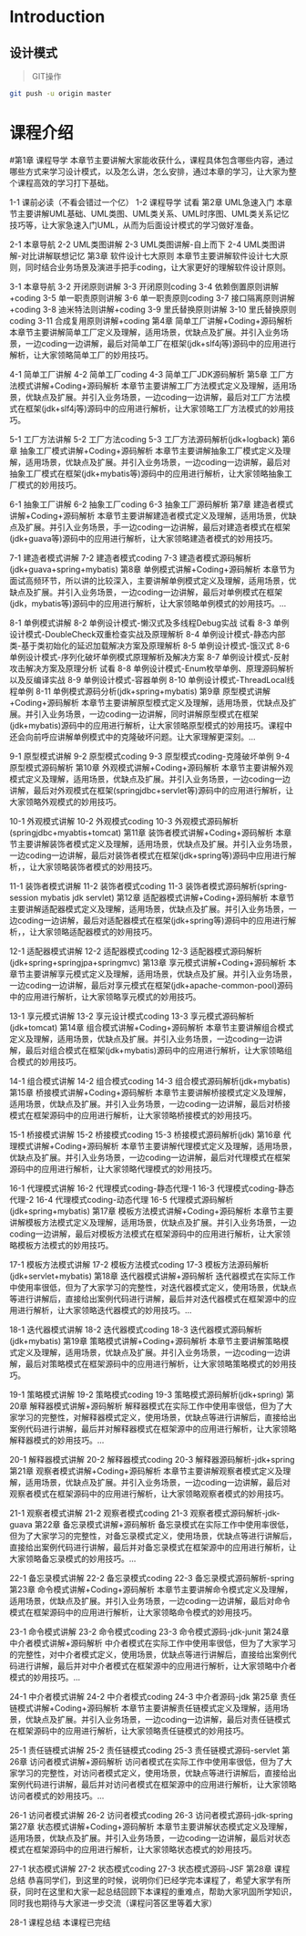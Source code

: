 # Introduction

## 设计模式

> GIT操作

```bash
git push -u origin master
```



# 课程介绍 

#第1章 课程导学
本章节主要讲解大家能收获什么，课程具体包含哪些内容，通过哪些方式来学习设计模式，以及怎么讲，怎么安排，通过本章的学习，让大家为整个课程高效的学习打下基础。

 1-1 课前必读（不看会错过一个亿）
 1-2 课程导学 试看
第2章 UML急速入门
本章节主要讲解UML基础、UML类图、UML类关系、UML时序图、UML类关系记忆技巧等，让大家急速入门UML，从而为后面设计模式的学习做好准备。

 2-1 本章导航
 2-2 UML类图讲解
 2-3 UML类图讲解-自上而下
 2-4 UML类图讲解-对比讲解联想记忆
第3章 软件设计七大原则
本章节主要讲解软件设计七大原则，同时结合业务场景及演进手把手coding，让大家更好的理解软件设计原则。

 3-1 本章导航
 3-2 开闭原则讲解
 3-3 开闭原则coding
 3-4 依赖倒置原则讲解+coding
 3-5 单一职责原则讲解
 3-6 单一职责原则coding
 3-7 接口隔离原则讲解+coding
 3-8 迪米特法则讲解+coding
 3-9 里氏替换原则讲解
 3-10 里氏替换原则coding
 3-11 合成复用原则讲解+coding
第4章 简单工厂讲解+Coding+源码解析
本章节主要讲解简单工厂定义及理解，适用场景，优缺点及扩展。并引入业务场景，一边coding一边讲解，最后对简单工厂在框架(jdk+slf4j等)源码中的应用进行解析，让大家领略简单工厂的妙用技巧。

 4-1 简单工厂讲解
 4-2 简单工厂coding
 4-3 简单工厂JDK源码解析
第5章 工厂方法模式讲解+Coding+源码解析
本章节主要讲解工厂方法模式定义及理解，适用场景，优缺点及扩展。并引入业务场景，一边coding一边讲解，最后对工厂方法模式在框架(jdk+slf4j等)源码中的应用进行解析，让大家领略工厂方法模式的妙用技巧。

 5-1 工厂方法讲解
 5-2 工厂方法coding
 5-3 工厂方法源码解析(jdk+logback)
第6章 抽象工厂模式讲解+Coding+源码解析
本章节主要讲解抽象工厂模式定义及理解，适用场景，优缺点及扩展。并引入业务场景，一边coding一边讲解，最后对抽象工厂模式在框架(jdk+mybatis等)源码中的应用进行解析，让大家领略抽象工厂模式的妙用技巧。

 6-1 抽象工厂讲解
 6-2 抽象工厂coding
 6-3 抽象工厂源码解析
第7章 建造者模式讲解+Coding+源码解析
本章节主要讲解建造者模式定义及理解，适用场景，优缺点及扩展。并引入业务场景，手一边coding一边讲解，最后对建造者模式在框架(jdk+guava等)源码中的应用进行解析，让大家领略建造者模式的妙用技巧。

 7-1 建造者模式讲解
 7-2 建造者模式coding
 7-3 建造者模式源码解析(jdk+guava+spring+mybatis)
第8章 单例模式讲解+Coding+源码解析
本章节为面试高频环节，所以讲的比较深入，主要讲解单例模式定义及理解，适用场景，优缺点及扩展。并引入业务场景，一边coding一边讲解，最后对单例模式在框架(jdk，mybatis等)源码中的应用进行解析，让大家领略单例模式的妙用技巧。...

 8-1 单例模式讲解
 8-2 单例设计模式-懒汉式及多线程Debug实战 试看
 8-3 单例设计模式-DoubleCheck双重检查实战及原理解析
 8-4 单例设计模式-静态内部类-基于类初始化的延迟加载解决方案及原理解析
 8-5 单例设计模式-饿汉式
 8-6 单例设计模式-序列化破坏单例模式原理解析及解决方案
 8-7 单例设计模式-反射攻击解决方案及原理分析 试看
 8-8 单例设计模式-Enum枚举单例、原理源码解析以及反编译实战
 8-9 单例设计模式-容器单例
 8-10 单例设计模式-ThreadLocal线程单例
 8-11 单例模式源码分析(jdk+spring+mybatis)
第9章 原型模式讲解+Coding+源码解析
本章节主要讲解原型模式定义及理解，适用场景，优缺点及扩展。并引入业务场景，一边coding一边讲解，同时讲解原型模式在框架(jdk+mybatis)源码中的应用进行解析，让大家领略原型模式的妙用技巧。课程中还会向前呼应讲解单例模式中的克隆破坏问题。让大家理解更深刻。...

 9-1 原型模式讲解
 9-2 原型模式coding
 9-3 原型模式coding-克隆破坏单例
 9-4 原型模式源码解析
第10章 外观模式讲解+Coding+源码解析
本章节主要讲解外观模式定义及理解，适用场景，优缺点及扩展。并引入业务场景，一边coding一边讲解，最后对外观模式在框架(springjdbc+servlet等)源码中的应用进行解析，让大家领略外观模式的妙用技巧。

 10-1 外观模式讲解
 10-2 外观模式coding
 10-3 外观模式源码解析(springjdbc+myabtis+tomcat)
第11章 装饰者模式讲解+Coding+源码解析
本章节主要讲解装饰者模式定义及理解，适用场景，优缺点及扩展。并引入业务场景，一边coding一边讲解，最后对装饰者模式在框架(jdk+spring等)源码中应用进行解析，，让大家领略装饰者模式的妙用技巧。

 11-1 装饰者模式讲解
 11-2 装饰者模式coding
 11-3 装饰者模式源码解析(spring-session mybatis jdk servlet)
第12章 适配器模式讲解+Coding+源码解析
本章节主要讲解适配器模式定义及理解，适用场景，优缺点及扩展。并引入业务场景，一边coding一边讲解，最后对适配器模式在框架(jdk+spring等)源码中的应用进行解析，，让大家领略适配器模式的妙用技巧。

 12-1 适配器模式讲解
 12-2 适配器模式coding
 12-3 适配器模式源码解析(jdk+spring+springjpa+springmvc)
第13章 享元模式讲解+Coding+源码解析
本章节主要讲解享元模式定义及理解，适用场景，优缺点及扩展。并引入业务场景，一边coding一边讲解，最后对享元模式在框架(jdk+apache-common-pool)源码中的应用进行解析，让大家领略享元模式的妙用技巧。

 13-1 享元模式讲解
 13-2 享元设计模式coding
 13-3 享元模式源码解析(jdk+tomcat)
第14章 组合模式讲解+Coding+源码解析
本章节主要讲解组合模式定义及理解，适用场景，优缺点及扩展。并引入业务场景，一边coding一边讲解，最后对组合模式在框架(jdk+mybatis)源码中的应用进行解析，让大家领略组合模式的妙用技巧。

 14-1 组合模式讲解
 14-2 组合模式coding
 14-3 组合模式源码解析(jdk+mybatis)
第15章 桥接模式讲解+Coding+源码解析
本章节主要讲解桥接模式定义及理解，适用场景，优缺点及扩展。并引入业务场景，一边coding一边讲解，最后对桥接模式在框架源码中的应用进行解析，让大家领略桥接模式的妙用技巧。

 15-1 桥接模式讲解
 15-2 桥接模式coding
 15-3 桥接模式源码解析(jdk)
第16章 代理模式讲解+Coding+源码解析
本章节主要讲解代理模式定义及理解，适用场景，优缺点及扩展。并引入业务场景，一边coding一边讲解，最后对代理模式在框架源码中的应用进行解析，让大家领略代理模式的妙用技巧。

 16-1 代理模式讲解
 16-2 代理模式coding-静态代理-1
 16-3 代理模式coding-静态代理-2
 16-4 代理模式coding-动态代理
 16-5 代理模式源码解析(jdk+spring+mybatis)
第17章 模板方法模式讲解+Coding+源码解析
本章节主要讲解模板方法模式定义及理解，适用场景，优缺点及扩展。并引入业务场景，一边coding一边讲解，最后对模板方法模式在框架源码中的应用进行解析，让大家领略模板方法模式的妙用技巧。

 17-1 模板方法模式讲解
 17-2 模板方法模式coding
 17-3 模板方法源码解析(jdk+servlet+mybatis)
第18章 迭代器模式讲解+源码解析
迭代器模式在实际工作中使用率很低，但为了大家学习的完整性，对迭代器模式定义，使用场景，优缺点等进行讲解后，直接给出案例代码进行讲解，最后并对迭代器模式在框架源中的应用进行解析，让大家领略迭代器模式的妙用技巧。...

 18-1 迭代器模式讲解
 18-2 迭代器模式coding
 18-3 迭代器模式源码解析(jdk+mybatis)
第19章 策略模式讲解+Coding+源码解析
本章节主要讲解策略模式定义及理解，适用场景，优缺点及扩展。并引入业务场景，一边coding一边讲解，最后对策略模式在框架源码中的应用进行解析，让大家领略策略模式的妙用技巧。

 19-1 策略模式讲解
 19-2 策略模式coding
 19-3 策略模式源码解析(jdk+spring)
第20章 解释器模式讲解+源码解析
解释器模式在实际工作中使用率很低，但为了大家学习的完整性，对解释器模式定义，使用场景，优缺点等进行讲解后，直接给出案例代码进行讲解，最后并对解释器模式在框架源中的应用进行解析，让大家领略解释器模式的妙用技巧。...

 20-1 解释器模式讲解
 20-2 解释器模式coding
 20-3 解释器源码解析-jdk+spring
第21章 观察者模式讲解+Coding+源码解析
本章节主要讲解观察者模式定义及理解，适用场景，优缺点及扩展。并引入业务场景，一边coding一边讲解，最后对观察者模式在框架源码中的应用进行解析，让大家领略观察者模式的妙用技巧。

 21-1 观察者模式讲解
 21-2 观察者模式coding
 21-3 观察者模式源码解析-jdk-guava
第22章 备忘录模式讲解+源码解析
备忘录模式在实际工作中使用率很低，但为了大家学习的完整性，对备忘录模式定义，使用场景，优缺点等进行讲解后，直接给出案例代码进行讲解，最后并对备忘录模式在框架源中的应用进行解析，让大家领略备忘录模式的妙用技巧。...

 22-1 备忘录模式讲解
 22-2 备忘录模式coding
 22-3 备忘录模式源码解析-spring
第23章 命令模式讲解+Coding+源码解析
本章节主要讲解命令模式定义及理解，适用场景，优缺点及扩展。并引入业务场景，一边coding一边讲解，最后对命令模式在框架源码中的应用进行解析，让大家领略命令模式的妙用技巧。

 23-1 命令模式讲解
 23-2 命令模式coding
 23-3 命令模式源码-jdk-junit
第24章 中介者模式讲解+源码解析
中介者模式在实际工作中使用率很低，但为了大家学习的完整性，对中介者模式定义，使用场景，优缺点等进行讲解后，直接给出案例代码进行讲解，最后并对中介者模式在框架源中的应用进行解析，让大家领略中介者模式的妙用技巧。...

 24-1 中介者模式讲解
 24-2 中介者模式coding
 24-3 中介者源码-jdk
第25章 责任链模式讲解+Coding+源码解析
本章节主要讲解责任链模式定义及理解，适用场景，优缺点及扩展。并引入业务场景，一边coding一边讲解，最后对责任链模式在框架源码中的应用进行解析，让大家领略责任链模式的妙用技巧。

 25-1 责任链模式讲解
 25-2 责任链模式coding
 25-3 责任链模式源码-servlet
第26章 访问者模式讲解+源码解析
访问者模式在实际工作中使用率很低，但为了大家学习的完整性，对访问者模式定义，使用场景，优缺点等进行讲解后，直接给出案例代码进行讲解，最后并对访问者模式在框架源中的应用进行解析，让大家领略访问者模式的妙用技巧。...

 26-1 访问者模式讲解
 26-2 访问者模式coding
 26-3 访问者模式源码-jdk-spring
第27章 状态模式讲解+Coding+源码解析
本章节主要讲解状态模式定义及理解，适用场景，优缺点及扩展。并引入业务场景，一边coding一边讲解，最后对状态模式在框架源码中的应用进行解析，让大家领略状态模式的妙用技巧。

 27-1 状态模式讲解
 27-2 状态模式coding
 27-3 状态模式源码-JSF
第28章 课程总结
恭喜同学们，到这里的时候，说明你们已经学完本课程了，希望大家学有所获，同时在这里和大家一起总结回顾下本课程的重难点，帮助大家巩固所学知识，同时我也期待与大家进一步交流（课程问答区里等着大家）

 28-1 课程总结
本课程已完结